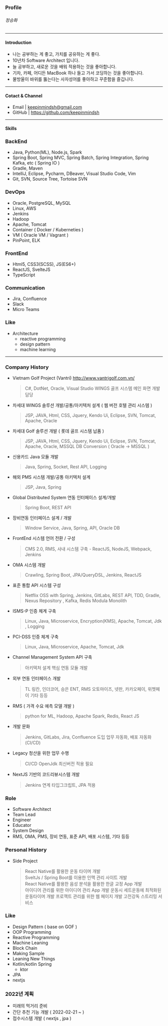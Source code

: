 ### Profile

###### 정승화 



***

#### Introduction 
 
 - 나는 공부하는 게 좋고, 가치를 공유하는 게 좋다. 
 - 10년차 Software Architect 입니다.
 - 늘 공부하고, 새로운 것을 배워 적용하는 것을 좋아합니다.
 - 기차, 카페, 어디든 MacBook 하나 들고 가서 코딩하는 것을 좋아합니다.
 - 물방울이 바위를 뚫는다는 사자성어를 좋아하고 꾸준함을 즐깁니다.


***

#### Cotact & Channel

 - Email | keepinmindsh@gmail.com
 - GitHub | https://github.com/keepinmindsh

***

#### Skills

### BackEnd

- Java, Python(ML), Node.js, Spark
- Spring Boot, Spring MVC, Spring Batch, Spring Integration, Spring Kafka, etc ( Spring IO ) 
- Gradle, Maven
- IntelliJ, Eclipse, Pycharm, DBeaver, Visual Studio Code, Vim
- Git, SVN, Source Tree, Tortoise SVN


### DevOps

 - Oracle, PostgreSQL, MySQL
 - Linux, AWS
 - Jenkins
 - Hadoop 
 - Apache, Tomcat 
 - Container ( Docker / Kuberneties ) 
 - VM ( Oracle VM / Vagrant )
 - PinPoint, ELK  


### FrontEnd
 
  - Html5, CSS3(SCSS), JS(ES6+)
  - ReactJS, SvelteJS
  - TypeScript


### Communication 

   - Jira, Confluence
   - Slack 
   - Micro Teams 


### Like

   - Architecture
     - reactive programming
     - design pattern
     - machine learning 


***

### Company History 

- Vietnam Golf Project (Vantri) <http://www.vantrigolf.com.vn/>
  > C#, DotNet, Oracle, Visual Studio 
  > WINGS 골프 시스템 메인 화면 개발 담당

- 차세대 WINGS 솔루션 개발/공통/아키텍처 설계 ( 웹 버전 호텔 관리 시스템 ) 
  > JSP, JAVA, Html, CSS, Jquery, Kendo Ui, Eclipse, SVN, Tomcat, Apache, Oracle

- 차세대 Golf 솔루션 개발 ( 롯데 골프 시스템 납품 ) 
  > JSP, JAVA, Html, CSS, Jquery, Kendo Ui, Eclipse, SVN, Tomcat, Apache, Oracle, MSSQL
  > DB Conversion ( Oracle -> MSSQL ) 

- 신용카드 Java 모듈 개발 
  > Java, Spring, Socket, Rest API, Logging 

- 해외 PMS 시스템 개발/공통 아키텍처 설계
  > JSP, Java, Spring

- Global Distributed System 연동 인터페이스 설계/개발 
  > Spring Boot, REST API 

- 장비연동 인터페이스 설계 / 개발 
  > Window Service, Java, Spring, API, Oracle DB

- FrontEnd 시스템 언어 전환 / 구성
  > CMS 2.0, RMS, 사내 시스템 구축 - ReactJS, NodeJS, Webpack, Jenkins

- OMA 시스템 개발 
  > Crawling, Spring Boot, JPA/QueryDSL, Jenkins, ReactJS

- 표준 통합 API 시스템 구성 
  > Netflix OSS with Spring, Jenkins, GitLabs, REST API, TDD, Gradle, Nexus Repository , Kafka, Redis 
  > Modula Monolith 

- ISMS-P 인증 체계 구축 
  > Linux, Java, Microservice, Encryption(KMS), Apache, Tomcat, Jdk , Logging

- PCI-DSS 인증 체계 구축
  > Linux, Java, Microservice, Apache, Tomcat, Jdk 

- Channel Management System API 구축
  > 아키텍처 설계
  > 핵심 연동 모듈 개발 

- 외부 연동 인터페이스 개발 
  > TL 링칸, 인더코어, 승은 ENT, RMS 오토마이즈, 넷판, 카카오페이, 위쳇페이 기타 등등 

- RMS ( 가격 수요 예측 모델 개발 ) 
  > python for ML, Hadoop, Apache Spark, Redis, React JS

- 개발 문화 
  > Jenkins, GitLabs, Jira, Confluence 도입 
  > 업무 자동화, 배포 자동화(CI/CD) 

- Legacy 청산을 위한 업무 수행 
  > CI/CD
  > OpenJdk 최신버전 적용 필요 

- NextJS 기반의 코드리뷰시스템 개발 
  > Jenkins 연계
  > 타입그크립트, JPA 적용 

### Role

 - Software Architect
 - Team Lead
 - Engineer 
 - Educator 
 - System Design 
 - RMS, OMA, PMS, 장비 연동, 표준 API, 배포 시스템, 기타 등등 

### Personal History

 - Side Project
   > React Native를 활용한 운동 타이머 개발     
   > SveltJs / Spring Boot를 이용한 인맥 관리 사이트 개발    
   > React Native를 활용한 음성 분석을 활용한 한글 교정 App 개발   
   > 아이디어 관리를 위한 아이디어 관리 App 개발 
   > 운동시 세트운동에 최적화된 운동타이머 개발 
   > 프로잭트 관리를 위한 웹 페이지 개발 
   > 고전강독 스트리밍 서비스 


### Like

  - Design Pattern ( base on GOF ) 
  - OOP Programming
  - Reactive Programming 
  - Machine Leaning
  - Block Chain 
  - Making Sample 
  - Leaning New Things 
  - Kotlin/kotlin Spring
    - ktor
  - JPA 
  - nextjs


### 2022년 계획

 - 미래의 먹거리 준비 
 - 간단 추천 기능 개발 ( 2022-02-21 ~ ) 
 - 접수시스템 개발 ( nextjs , jpa )

